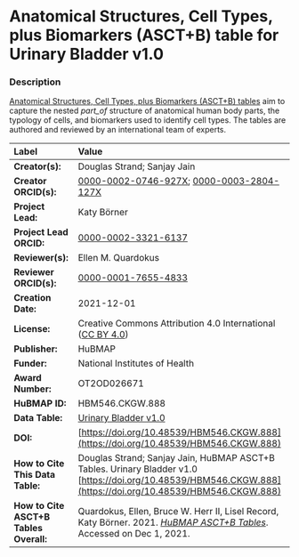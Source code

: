 # Anatomical Structures, Cell Types, plus Biomarkers (ASCT+B) table for Urinary Bladder v1.0

### Description
[Anatomical Structures, Cell Types, plus Biomarkers (ASCT+B) tables](https://humanatlas.io/asctb-tables) aim to capture the nested *part_of* structure of anatomical human body parts, the typology of cells, and biomarkers used to identify cell types. The tables are authored and reviewed by an international team of experts.

| Label | Value |
| :------------- |:-------------|
| **Creator(s):** | Douglas Strand; Sanjay Jain |
| **Creator ORCID(s):** | [0000-0002-0746-927X](https://orcid.org/0000-0002-0746-927X); [0000-0003-2804-127X](https://orcid.org/0000-0003-2804-127X) |
| **Project Lead:** | Katy B&ouml;rner |
| **Project Lead ORCID:** | [0000-0002-3321-6137](https://orcid.org/0000-0002-3321-6137) |
| **Reviewer(s):** | Ellen M. Quardokus  |
| **Reviewer ORCID(s):** | [0000-0001-7655-4833](https://orcid.org/0000-0001-7655-4833) |
| **Creation Date:** | 2021-12-01 |
| **License:** | Creative Commons Attribution 4.0 International ([CC BY 4.0](https://creativecommons.org/licenses/by/4.0/)) |
| **Publisher:** | HuBMAP |
| **Funder:** | National Institutes of Health |
| **Award Number:** | OT2OD026671 |
| **HuBMAP ID:** | HBM546.CKGW.888 |
| **Data Table:** | [Urinary Bladder v1.0](https://hubmapconsortium.github.io/ccf-releases/v1.2/asct-b/ASCT-B_VH_Urinary_Bladder.csv)  |
| **DOI:** |[https://doi.org/10.48539/HBM546.CKGW.888](https://doi.org/10.48539/HBM546.CKGW.888) |
| **How to Cite This Data Table:** | Douglas Strand; Sanjay Jain, HuBMAP ASCT+B Tables. Urinary Bladder v1.0 [https://doi.org/10.48539/HBM546.CKGW.888](https://doi.org/10.48539/HBM546.CKGW.888) |
| **How to Cite ASCT+B Tables Overall:** | Quardokus, Ellen, Bruce W. Herr II, Lisel Record, Katy B&ouml;rner. 2021. [*HuBMAP ASCT+B Tables*](https://humanatlas.io/asctb-tables). Accessed on Dec 1, 2021. |
